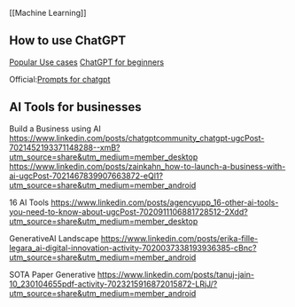 [[Machine Learning]]

## How to use ChatGPT
[Popular Use cases](https://www.linkedin.com/posts/a-banks_a-crash-course-on-chatgpt-for-beginners-ugcPost-7018213154283216896-sa-G?utm_source=share&utm_medium=member_desktop)
[ChatGPT for beginners](https://www.linkedin.com/posts/a-banks_a-crash-course-on-chatgpt-for-beginners-ugcPost-7018213154283216896-sa-G?utm_source=share&utm_medium=member_desktop)


Official:[Prompts for chatgpt](https://www.linkedin.com/posts/jackgierlich_50-awesome-chat-gpt-prompts-activity-7015708729333403648-alUj/?originalSubdomain=ee)

## AI Tools for businesses
Build a Business using AI
https://www.linkedin.com/posts/chatgptcommunity_chatgpt-ugcPost-7021452193371148288--xmB?utm_source=share&utm_medium=member_desktop
https://www.linkedin.com/posts/zainkahn_how-to-launch-a-business-with-ai-ugcPost-7021467839907663872-eQl1?utm_source=share&utm_medium=member_android

16 AI Tools https://www.linkedin.com/posts/agencyupp_16-other-ai-tools-you-need-to-know-about-ugcPost-7020911106881728512-2Xdd?utm_source=share&utm_medium=member_desktop

GenerativeAI Landscape
https://www.linkedin.com/posts/erika-fille-legara_ai-digital-innovation-activity-7020037338193936385-cBnc?utm_source=share&utm_medium=member_android

SOTA Paper Generative
https://www.linkedin.com/posts/tanuj-jain-10_230104655pdf-activity-7023215916872015872-LRjJ/?utm_source=share&utm_medium=member_android